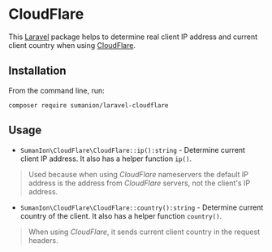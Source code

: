 
# CloudFlare

This [Laravel](https://laravel.com/) package helps to determine real client IP address and
current client country when using [CloudFlare](https://cloudflare.com).

## Installation

From the command line, run:

```
composer require sumanion/laravel-cloudflare
```

## Usage

- `SumanIon\CloudFlare\CloudFlare::ip():string` - Determine current client IP address.
  It also has a helper function `ip()`.

> Used because when using *CloudFlare* nameservers the default IP address
  is the address from *CloudFlare* servers, not the client's IP address.

- `SumanIon\CloudFlare\CloudFlare::country():string` - Determine current country of the client.
  It also has a helper function `country()`.

> When using *CloudFlare*, it sends current client country in the request headers.